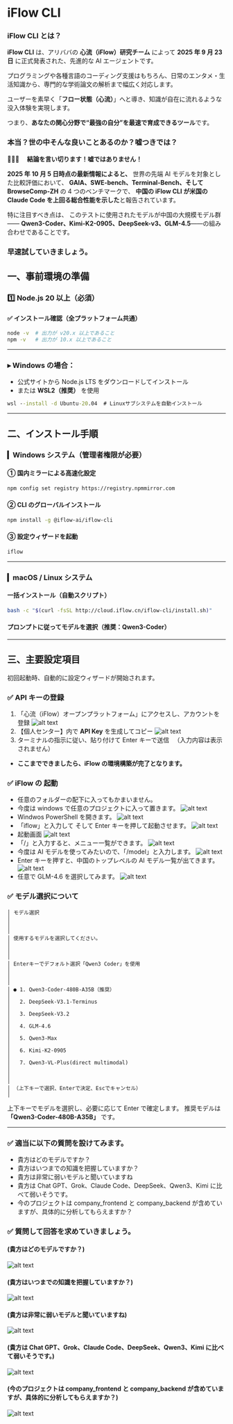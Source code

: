 # iFlow CLI

### iFlow CLI とは？

**iFlow CLI** は、アリババの **心流（iFlow）研究チーム** によって **2025 年 9 月 23 日** に正式発表された、先進的な AI エージェントです。

プログラミングや各種言語のコーディング支援はもちろん、日常のエンタメ・生活知識から、専門的な学術論文の解析まで幅広く対応します。

ユーザーを素早く「**フロー状態（心流）**」へと導き、知識が自在に流れるような没入体験を実現します。

つまり、**あなたの関心分野で“最強の自分”を最速で育成できるツール**です。

### 本当？世の中そんな良いことあるのか？嘘つきでは？

🚀🚀🚀 　**結論を言い切ります！嘘ではありません！**

**2025 年 10 月 5 日時点の最新情報によると、**
世界の先端 AI モデルを対象とした比較評価において、
**GAIA、SWE-bench、Terminal-Bench、そして BrowseComp-ZH** の 4 つのベンチマークで、
**中国の iFlow CLI が米国の Claude Code を上回る総合性能を示した**と報告されています。

特に注目すべき点は、
このテストに使用されたモデルが中国の大規模モデル群――
**Qwen3-Coder、Kimi-K2-0905、DeepSeek-v3、GLM-4.5**――の組み合わせであることです。

### 早速試していきましょう。

## 一、事前環境の準備

### 1️⃣ Node.js 20 以上（必須）

#### ✅ インストール確認（全プラットフォーム共通）

```bash
node -v  # 出力が v20.x 以上であること
npm -v   # 出力が 10.x 以上であること
```

---

### ▸ Windows の場合：

- 公式サイトから Node.js LTS をダウンロードしてインストール
- または **WSL2（推奨）** を使用

```cmd
wsl --install -d Ubuntu-20.04  # Linuxサブシステムを自動インストール
```

---

## 二、インストール手順

### ▎Windows システム（管理者権限が必要）

#### ① 国内ミラーによる高速化設定

```bash
npm config set registry https://registry.npmmirror.com
```

#### ② CLI のグローバルインストール

```bash
npm install -g @iflow-ai/iflow-cli
```

#### ③ 設定ウィザードを起動

```bash
iflow
```

---

### ▎macOS / Linux システム

#### 一括インストール（自動スクリプト）

```bash
bash -c "$(curl -fsSL http://cloud.iflow.cn/iflow-cli/install.sh)"
```

#### プロンプトに従ってモデルを選択（推奨：**Qwen3-Coder**）

---

## 三、主要設定項目

初回起動時、自動的に設定ウィザードが開始されます。

### ✅ API キーの登録

1. 「心流（iFlow）オープンプラットフォーム」にアクセスし、アカウントを登録
   ![alt text](image-4.png)
2. 【個人センター】内で **API Key** を生成してコピー
   ![alt text](image-5.png)
3. ターミナルの指示に従い、貼り付けて Enter キーで送信
   　（入力内容は表示されません）

- **ここまでできましたら、iFlow の環境構築が完了となります。**

### ✅ iFlow の 起動

- 任意のフォルダーの配下に入ってもかまいません。
- 今度は windows で任意のプロジェクトに入って置きます。
  ![alt text](image-6.png)
- Windwos PowerShell を開きます。
  ![alt text](image-7.png)
- 「iflow」と入力して そして Enter キーを押して起動させます。
  ![alt text](image-8.png)
- 起動画面
  ![alt text](image-9.png)
- 「/」と入力すると、メニュー一覧ができます。
  ![alt text](image-10.png)
- 今度は AI モデルを使ってみたいので、「/model」と入力します。
  ![alt text](image-17.png)
- Enter キーを押すと、中国のトップレベルの AI モデル一覧が出てきます。
  ![alt text](image-12.png)
- 任意で GLM-4.6 を選択してみます。
  ![alt text](image-13.png)

### ✅ モデル選択について

```
│ モデル選択                                                                                              │
│                                                                                                          │
│ 使用するモデルを選択してください。                                                                       │
│                                                                                                          │
│ Enterキーでデフォルト選択「Qwen3 Coder」を使用                                                          │
│                                                                                                          │
│ ● 1. Qwen3-Coder-480B-A35B（推奨）                                                                       │
│   2. DeepSeek-V3.1-Terminus                                                                                     │
│   3. DeepSeek-V3.2                                                                                             │
│   4. GLM-4.6                                                                                            │
│   5. Qwen3-Max                                                                            │
│   6. Kimi-K2-0905                                                                            │
│   7. Qwen3-VL-Plus(direct multimodal)                                                               │
│                                                                                                          │
│ （上下キーで選択、Enterで決定、Escでキャンセル）                                                        │
```

上下キーでモデルを選択し、必要に応じて Enter で確定します。
推奨モデルは **「Qwen3-Coder-480B-A35B」** です。

---

### ✅ 適当に以下の質問を設けてみます。

- 貴方はどのモデルですか？
- 貴方はいつまでの知識を把握していますか？
- 貴方は非常に弱いモデルと聞いていますね
- 貴方は Chat GPT、Grok、Claude Code、DeepSeek、Qwen3、Kimi に比べて弱いそうです。
- 今のプロジェクトは company_frontend と company_backend が含めていますが、具体的に分析してもらえますか？

### ✅ 質問して回答を求めていきましょう。

#### (貴方はどのモデルですか？)

![alt text](image-15.png)

#### (貴方はいつまでの知識を把握していますか？)

![alt text](image-18.png)

#### (貴方は非常に弱いモデルと聞いていますね)

![alt text](image-21.png)

#### (貴方は Chat GPT、Grok、Claude Code、DeepSeek、Qwen3、Kimi に比べて弱いそうです。)

![alt text](image-19.png)

#### (今のプロジェクトは company_frontend と company_backend が含めていますが、具体的に分析してもらえますか？)

![alt text](image-20.png)
